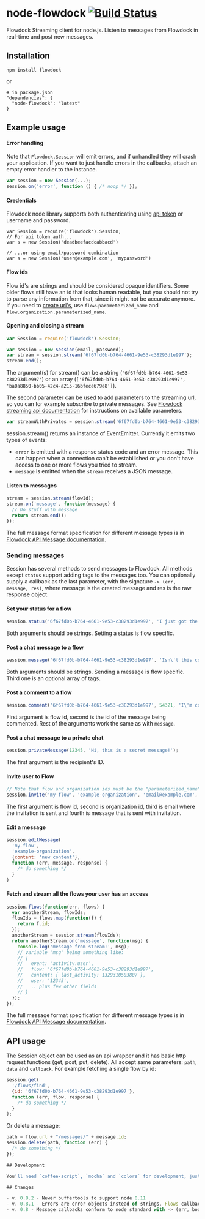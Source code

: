 # node-flowdock [![Build Status](https://secure.travis-ci.org/flowdock/node-flowdock.png?branch=master)](http://travis-ci.org/flowdock/node-flowdock)

Flowdock Streaming client for node.js. Listen to messages from Flowdock in real-time and post new messages.

## Installation

    npm install flowdock
or

    # in package.json
    "dependencies": {
      "node-flowdock": "latest"
    }

## Example usage

#### Error handling

Note that `Flowdock.Session` will emit errors, and if unhandled they will crash your application. If you want to just handle errors in the callbacks, attach an empty error handler to the instance.

```javascript
var session = new Session(...);
session.on('error', function () { /* noop */ });
```

#### Credentials

Flowdock node library supports both authenticating using [api token](http://www.flowdock.com/account/tokens) or username and password.

```
var Session = require('flowdock').Session;
// For api token auth...
var s = new Session('deadbeefacdcabbacd')

// ...or using email/password combination
var s = new Session('user@example.com', 'mypassword')
```

#### Flow ids

Flow id's are strings and should be considered opaque identifiers. Some older flows still have an id that looks human readable, but you should not try to parse any information from that, since it might not be accurate anymore. If you need to [create url's](https://flowdock.com/api/rest#/url-breakdown), use `flow.parameterized_name` and `flow.organization.parameterized_name`.

#### Opening and closing a stream
```javascript
var Session = require('flowdock').Session;

var session = new Session(email, password);
var stream = session.stream('6f67fd0b-b764-4661-9e53-c38293d1e997');
stream.end();
```
The argument(s) for stream() can be a string (`'6f67fd0b-b764-4661-9e53-c38293d1e997'`) or an array (`['6f67fd0b-b764-4661-9e53-c38293d1e997', 'ba0a8850-bb05-42c4-a215-16bfece679e8']`).

The second parameter can be used to add parameters to the streaming url, so you can for example subscribe to private messages. See [Flowdock streaming api documentation](https://www.flowdock.com/api/streaming) for instructions on available parameters.

```javascript
var streamWithPrivates = session.stream('6f67fd0b-b764-4661-9e53-c38293d1e997', {user: 1, active: 'idle'});
```

session.stream() returns an instance of EventEmitter. Currently it emits two types of events:

* `error` is emitted with a response status code and an error message. This can happen when a connection can't be estabilished or you don't have access to one or more flows you tried to stream.
* `message` is emitted when the `stream` receives a JSON message.

#### Listen to messages
```javascript
stream = session.stream(flowId);
stream.on('message', function(message) {
  // Do stuff with message
  return stream.end();
});
```
The full message format specification for different message types is in [Flowdock API Message documentation](https://www.flowdock.com/api/messages).

### Sending messages

Session has several methods to send messages to Flowdock. All methods except `status` support adding tags to the messages too. You can optionally supply a callback as the last parameter, with the signature `-> (err, message, res)`, where message is the created message and res is the raw response object.

#### Set your status for a flow
```javascript
session.status('6f67fd0b-b764-4661-9e53-c38293d1e997', 'I just got the first message through the Flowdock stream API.');
```
Both arguments should be strings. Setting a status is flow specific.

#### Post a chat message to a flow
```javascript
session.message('6f67fd0b-b764-4661-9e53-c38293d1e997', 'Isn\'t this cool?', ['tag1', 'tag2']);
```
Both arguments should be strings. Sending a message is flow specific. Third one is an optional array of tags.

#### Post a comment to a flow
```javascript
session.comment('6f67fd0b-b764-4661-9e53-c38293d1e997', 54321, 'I\'m commenting through the api!', ['cool'])
```
First argument is flow id, second is the id of the message being commented. Rest of the arguments work the same as with `message`.

#### Post a chat message to a private chat
```javascript
session.privateMessage(12345, 'Hi, this is a secret message!');
```
The first argument is the recipient's ID.

#### Invite user to Flow
```javascript
// Note that flow and organization ids must be the "parameterized_name" from api response.
session.invite('my-flow', 'example-organization', 'email@example.com', 'Please join to our flow!');
```
The first argument is flow id, second is organization id, third is email where the invitation is sent and fourth is message that is sent with invitation.

#### Edit a message
```javascript
session.editMessage(
  'my-flow',
  'example-organization',
  {content: 'new content'},
  function (err, message, response) {
    /* do something */
  }
)
```

#### Fetch and stream all the flows your user has an access

```javascript
session.flows(function(err, flows) {
  var anotherStream, flowIds;
  flowIds = flows.map(function(f) {
    return f.id;
  });
  anotherStream = session.stream(flowIds);
  return anotherStream.on('message', function(msg) {
    console.log('message from stream:', msg);
    // variable 'msg' being something like:
    // {
    //   event: 'activity.user',
    //   flow: '6f67fd0b-b764-4661-9e53-c38293d1e997',
    //   content: { last_activity: 1329310503807 },
    //   user: '12345',
    //   .. plus few other fields
    // }
  });
});
```
The full message format specification for different message types is in [Flowdock API Message documentation](https://www.flowdock.com/api/messages).

## API usage

The Session object can be used as an api wrapper and it has basic http request functions (get, post, put, delete). All accept same parameters: `path`, `data` and `callback`. For example fetching a single flow by id:

```javascript
session.get(
  '/flows/find',
  {id: '6f67fd0b-b764-4661-9e53-c38293d1e997'},
  function (err, flow, response) {
    /* do something */
  }
);
```

Or delete a message:

```javascript
path = flow.url + "/messages/" + message.id;
session.delete(path, function (err) {
  /* do something */
});

## Development

You'll need `coffee-script`, `mocha` and `colors` for development, just run `npm install`. Code can be compiled to .js with command `make build`.

## Changes

- v. 0.8.2 - Newer buffertools to support node 0.11
- v. 0.8.1 - Errors are error objects instead of strings. Flows callback also receives error as first argument.
- v. 0.8 - Message callbacks conform to node standard with -> (err, body, res) signature


